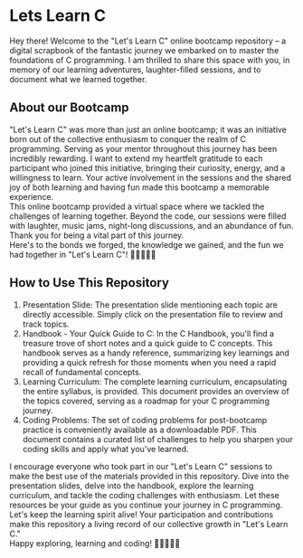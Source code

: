 # Lets Learn C 

Hey there! Welcome to the "Let's Learn C" online bootcamp repository – a digital scrapbook of the fantastic journey we embarked on to master the foundations of C programming. I am thrilled to share this space with you, in memory of our learning adventures, laughter-filled sessions, and to document what we learned together. 

## About our Bootcamp
"Let's Learn C" was more than just an online bootcamp; it was an initiative born out of the collective enthusiasm to conquer the realm of C programming. Serving as your mentor throughout this journey has been incredibly rewarding. I want to extend my heartfelt gratitude to each participant who joined this initiative, bringing their curiosity, energy, and a willingness to learn. Your active involvement in the sessions and the shared joy of both learning and having fun made this bootcamp a memorable experience.</br> This online bootcamp provided a virtual space where we tackled the challenges of learning together. Beyond the code, our sessions were filled with laughter, music jams, night-long discussions, and an abundance of fun. Thank you for being a vital part of this journey. </br> Here's to the bonds we forged, the knowledge we gained, and the fun we had together in "Let's Learn C"! 🌟👩‍💻👨‍💻

## How to Use This Repository

1. Presentation Slide: The presentation slide mentioning each topic are directly accessible. Simply click on the presentation file to review and track topics.
2. Handbook - Your Quick Guide to C:
In the C Handbook, you'll find a treasure trove of short notes and a quick guide to C concepts. This handbook serves as a handy reference, summarizing key learnings and providing a quick refresh for those moments when you need a rapid recall of fundamental concepts.
3. Learning Curriculum:
The complete learning curriculum, encapsulating the entire syllabus, is provided. This document provides an overview of the topics covered, serving as a roadmap for your C programming journey.
4. Coding Problems:
The set of coding problems for post-bootcamp practice is conveniently available as a downloadable PDF. This document contains a curated list of challenges to help you sharpen your coding skills and apply what you've learned.</br>

I encourage everyone who took part in our "Let's Learn C" sessions to make the best use of the materials provided in this repository. Dive into the presentation slides, delve into the handbook, explore the learning curriculum, and tackle the coding challenges with enthusiasm. Let these resources be your guide as you continue your journey in C programming. 
Let's keep the learning spirit alive! Your participation and contributions make this repository a living record of our collective growth in "Let's Learn C." </br> Happy exploring, learning and coding! 🚀👩‍💻👨‍💻









